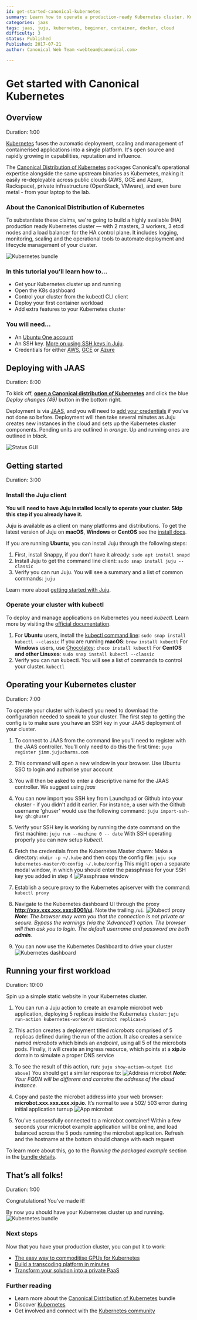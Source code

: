 ```yaml
---
id: get-started-canonical-kubernetes
summary: Learn how to operate a production-ready Kubernetes cluster. Kubernetes is a great open-source orchestration system for cloud native infrastructure.
categories: jaas
tags: jaas, juju, kubernetes, beginner, container, docker, cloud
difficulty: 3
status: Published
Published: 2017-07-21
author: Canonical Web Team <webteam@canonical.com>

---
```


# Get started with Canonical Kubernetes

## Overview
Duration: 1:00

[Kubernetes][kubernetes] fuses the automatic deployment, scaling and management of containerised applications into a single platform. It's open source and rapidly growing in capabilities, reputation and influence.

The [Canonical Distribution of Kubernetes][canonicalkubernetes] packages Canonical's operational expertise alongside the same upstream binaries as Kubernetes, making it easily re-deployable across public clouds (AWS, GCE and Azure, Rackspace), private infrastructure (OpenStack, VMware), and even bare metal - from your laptop to the lab.

### About the Canonical Distribution of Kubernetes

To substantiate these claims, we're going to build a highly available (HA) production ready Kubernetes cluster — with 2 masters, 3 workers, 3 etcd nodes and a load balancer for the HA control plane. It includes logging, monitoring, scaling and the operational tools to automate deployment and lifecycle management of your cluster.

![Kubernetes bundle](./images/kubernetes-bundle.png)

### In this tutorial you’ll learn how to...

- Get your Kubernetes cluster up and running
- Open the K8s dashboard
- Control your cluster from the kubectl CLI client
- Deploy your first container workload
- Add extra features to your Kubernetes cluster

### You will need...

* An [Ubuntu One account][ubuntuone]
* An SSH key. [More on using SSH keys in Juju][sshkey].
* Credentials for either [AWS][aws], [GCE][gce] or [Azure][azure]

## Deploying with JAAS
Duration: 8:00

To kick off, **[open a Canonical distribution of Kubernetes][charmstorek8s]** and click the blue _Deploy changes (49)_ button in the bottom right.

Deployment is via [JAAS][jaas], and you will need to [add your credentials][jaascreds] if you've not done so before. Deployment will then take several minutes as Juju creates new instances in the cloud and sets up the Kubernetes cluster components. Pending units are outlined in *orange*. Up and running ones are outlined in *black*.

![Status GUI](./images/status-gui.png)

## Getting started
Duration: 3:00

### Install the Juju client

**You will need to have Juju installed locally to operate your cluster. Skip this step if you already have it.**

Juju is available as a client on many platforms and distributions. To get the latest version of Juju on **macOS**, **Windows** or **CentOS** see the [install docs][jujuinstall].

If you are running **Ubuntu**, you can install Juju through the following steps:

1. First, install Snappy, if you don't have it already:
`sudo apt install snapd`
1. Install Juju to get the command line client:
`sudo snap install juju --classic`
1. Verify you can run Juju. You will see a summary and a list of common commands:
`juju`

Learn more about [getting started with Juju][jujustarted].

### Operate your cluster with kubectl

To deploy and manage applications on Kubernetes you need *kubectl*. Learn more by visiting the [official documentation][kubectl].

1. For **Ubuntu** users, install the [kubectl command line][kubectlinstall]:
`sudo snap install kubectl --classic`
If you are running **macOS**:
`brew install kubectl`
For **Windows** users, use [Chocolatey][chocolatey]:
`choco install kubectl`
For **CentOS and other Linuxes**:
`sudo snap install kubectl --classic`
1. Verify you can run kubectl. You will see a list of commands to control your cluster.
`kubectl`

## Operating your Kubernetes cluster
Duration: 7:00

To operate your cluster with kubectl you need to download the configuration needed to speak to your cluster. The first step to getting the config is to make sure you have an SSH key in your JAAS deployment of your cluster.

1. To connect to JAAS from the command line you'll need to register with the JAAS controller. You’ll only need to do this the first time:
`juju register jimm.jujucharms.com`
1. This command will open a new window in your browser. Use Ubuntu SSO to login and authorise your account
1. You will then be asked to enter a descriptive name for the JAAS controller.  We suggest using *jaas*
1. You can now import you SSH key from Launchpad or Github into your cluster - if you didn't add it earlier. For instance, a user with the Github username 'ghuser' would use the following command:
`juju import-ssh-key gh:ghuser`
1. Verify your SSH key is working by running the date command on the first machine:
`juju run --machine 0 -- date`
With SSH operating properly you can now setup *kubectl*.
1. Fetch the credentials from the Kubernetes Master charm:
Make a directory:
`mkdir -p ~/.kube`
and then copy the config file:
`juju scp kubernetes-master/0:config ~/.kube/config`
This might open a separate modal window, in which you should enter the passphrase for your SSH key you added in step 4
![Passphrase window](./images/passphrase-window.png)
1. Establish a secure proxy to the Kubernetes apiserver with the command:
`kubectl proxy`

1. Navigate to the Kubernetes dashboard UI through the proxy **http://xxx.xxx.xxx.xxx:8001/ui**. Note the trailing `/ui`.
![Kubectl proxy](./images/kubectl-proxy.png)
_**Note**: The browser may warn you that the connection is not private or secure. Bypass the warnings (via the ‘Advanced’) option. The browser will then ask you to login. The default username and password are both **admin**._

1. You can now use the Kubernetes Dashboard to drive your cluster
![Kubernetes dashboard](./images/kubernetes-dashboard.png)


## Running your first workload
Duration: 10:00

Spin up a simple static website in your Kubernetes cluster.

1. You can run a Juju action to create an example microbot web application, deploying 5 replicas inside the Kubernetes cluster:
`juju run-action kubernetes-worker/0 microbot replicas=5`  
1. This action creates a deployment titled *microbots* comprised of 5 replicas defined during the run of the action. It also creates a service named *microbots* which binds an *endpoint*, using all 5 of the microbots pods. Finally, it will create an ingress resource, which points at a **xip.io** domain to simulate a proper DNS service
1. To see the result of this action, run:
 `juju show-action-output [id above]`
You should get a similar response to:
![Address microbot](./images/access-microbot.png)
_**Note**: Your FQDN will be different and contains the address of the cloud instance._

1. Copy and paste the microbot address into your web browser: **microbot.xxx.xxx.xxx.xip.io**. It’s normal to see a 502/ 503 error during initial application turnup
![App microbot](./images/app-microbot.png)
1. You've successfully connected to a microbot container! Within a few seconds your microbot example application will be online, and load balanced across the 5 pods running the microbot application. Refresh and the hostname at the bottom should change with each request

To learn more about this, go to the *Running the packaged example* section in the [bundle details][canonicalkubernetes].

## That’s all folks!
Duration: 1:00

Congratulations! You’ve made it!

By now you should have your Kubernetes cluster up and running.
![Kubernetes bundle](./images/kubernetes-bundle.png)


### Next steps

Now that you have your production cluster, you can put it to work:

* [The easy way to commoditise GPUs for Kubernetes][kubegpu]
* [Build a transcoding platform in minutes][kubetransform]
* [Transform your solution into a private PaaS][kubepaas]

### Further reading

* Learn more about the [Canonical Distribution of Kubernetes][canonicalkubernetes] bundle
* Discover [Kubernetes][cankube]
* Get involved and connect with the [Kubernetes community][kubecommunity]

<!-- LINKS -->
[sshkey]: https://jujucharms.com/docs/2.1/users-auth#credentials-and-ssh-keys
[ubuntuone]: https://login.ubuntu.com/
[canonicalkubernetes]: https://jujucharms.com/canonical-kubernetes 
[kubernetes]: https://kubernetes.io/
[aws]: https://aws.amazon.com/
[gce]: https://cloud.google.com/compute/
[azure]: https://azure.microsoft.com
[charmstorek8s]: https://jujucharms.com/new/?deploy-target=cs:bundle/canonical-kubernetes
[jaas]: https://jujucharms.com/jaas
[jaascreds]: https://jujucharms.com/docs/stable/getting-started#prepare-your-cloud-credentials
[jujuinstall]: https://jujucharms.com/docs/stable/reference-install#getting-the-latest-juju
[jujustarted]: https://jujucharms.com/docs/stable/getting-started
[kubectl]: https://kubernetes.io/docs/user-guide/kubectl/
[kubectlinstall]: https://kubernetes.io/docs/tasks/tools/install-kubectl/
[chocolatey]: https://chocolatey.org/install
[kubegpu]: https://medium.com/intuitionmachine/how-we-commoditized-gpus-for-kubernetes-7131f3e9231f
[kubetransform]: https://github.com/deis/workflow
[kubepaas]: https://insights.ubuntu.com/2017/03/27/job-concurrency-in-kubernetes-lxd-cpu-pinning-to-the-rescue/
[cankube]: https://jujucharms.com/kubernetes  
[kubecommunity]: https://kubernetes.io/community/
